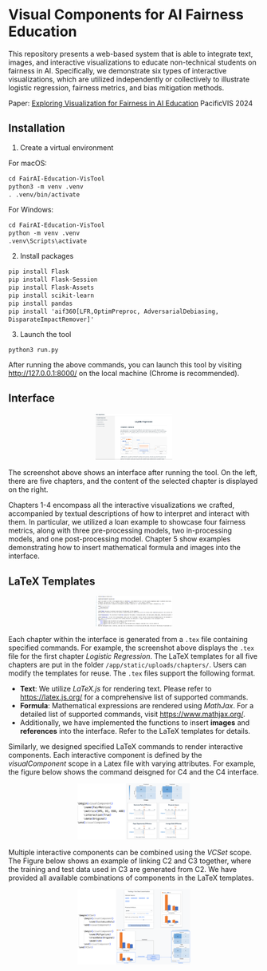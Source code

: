 # Visual Components for AI Fairness Education

This repository presents a web-based system that is able to integrate text, images, and interactive visualizations to educate non-technical students on fairness in AI. Specifically, we demonstrate six types of interactive visualizations, which are utilized independently or collectively to illustrate logistic regression, fairness metrics, and bias mitigation methods.

Paper: [Exploring Visualization for Fairness in AI Education](https://ieeexplore.ieee.org/stamp/stamp.jsp?tp=&arnumber=10541664) PacificVIS 2024 

## Installation

1. Create a virtual environment 

For macOS:

```
cd FairAI-Education-VisTool
python3 -m venv .venv
. .venv/bin/activate
```

For Windows:

```
cd FairAI-Education-VisTool
python -m venv .venv
.venv\Scripts\activate
```



2. Install packages

```
pip install Flask
pip install Flask-Session
pip install Flask-Assets
pip install scikit-learn
pip install pandas
pip install 'aif360[LFR,OptimPreproc, AdversarialDebiasing, DisparateImpactRemover]'
```



3. Launch the tool

```
python3 run.py
```

After running the above commands, you can launch this tool by visiting http://127.0.0.1:8000/ on the local machine (Chrome is recommended).



## Interface 

<div style="text-align:center">
<img src="./images/interface.png" alt="r" style="zoom:15%;" />
</div>


The screenshot above shows an interface after running the tool. On the left, there are five chapters, and the content of the selected chapter is displayed on the right.

Chapters 1-4 encompass all the interactive visualizations we crafted, accompanied by textual descriptions of how to interpret and interact with them. In particular, we utilized a loan example to showcase four fairness metrics, along with three pre-processing models, two in-processing models, and one post-processing model. Chapter 5 show examples demonstrating how to insert mathematical formula and images into the interface.

## LaTeX Templates

<div style="text-align:center">
<img src="./images/chapter1text.png" style="zoom:15%;"/>
</div>


Each chapter within the interface is generated from a `.tex` file containing specified commands. For example, the screenshot above displays the `.tex` file for the first chapter *Logistic Regression*. The LaTeX templates for all five chapters are put in the folder `/app/static/uploads/chapters/`. Users can modify the templates for reuse. The `.tex` files support the following format.

- **Text**: We utilize *LaTeX.js* for rendering text. Please refer to https://latex.js.org/ for a comprehensive list of supported commands.
- **Formula**: Mathematical expressions are rendered using *MathJax*. For a detailed list of supported commands, visit https://www.mathjax.org/.
- Additionally, we have implemented the functions to insert **images** and **references** into the interface. Refer to the LaTeX templates for  details.

Similarly, we designed specified LaTeX commands to render interactive components. Each interactive component is defined by the *visualComponent* scope in a Latex file with varying attributes. For example, the figure below shows the command deisgned for C4 and the C4 interface.

<div style="text-align:center">
<img src="./images/vc.png" style="zoom:22%;" />
</div>



Multiple interactive components can be combined using the *VCSet* scope. The Figure below shows an example of linking C2 and C3 together, where the training and test data used in C3 are generated from C2. We have provided all available combinations of components in the LaTeX templates.

<div style="text-align:center">
<img src="./images/vcset.png" alt="1" style="zoom:22%;" />
</div>

